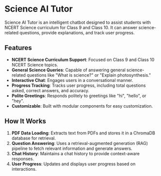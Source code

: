 # Science AI Tutor

Science AI Tutor is an intelligent chatbot designed to assist students with NCERT Science curriculum for Class 9 and Class 10. It can answer science-related questions, provide explanations, and track user progress.

## Features

- **NCERT Science Curriculum Support**: Focused on Class 9 and Class 10 NCERT Science topics.
- **General Science Queries**: Capable of answering general science-related questions like "What is science?" or "Explain photosynthesis."
- **Interactive Chat**: Engages users in a conversational manner.
- **Progress Tracking**: Tracks user progress, including total questions asked, correct answers, and accuracy.
- **Polite Greetings**: Responds politely to greetings like "hi", "hello", or "hey".
- **Customizable**: Built with modular components for easy customization.

## How It Works

1. **PDF Data Loading**: Extracts text from PDFs and stores it in a ChromaDB database for retrieval.
2. **Question Answering**: Uses a retrieval-augmented generation (RAG) pipeline to fetch relevant information and generate answers.
3. **Chat History**: Maintains a chat history to provide context-aware responses.
4. **User Progress**: Updates and displays user progress based on interactions.
